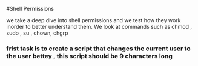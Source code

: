 #Shell Permissions

we take a deep dive into shell permissions and we test how they work inorder to better understand them. We look at commands such as chmod , sudo , su , chown, chgrp


### frist task is to create a script that changes the current user to the user bettey , this script should be 9 characters long